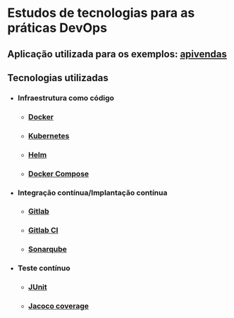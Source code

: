 #  Estudos de tecnologias para as práticas DevOps

## Aplicação utilizada para os exemplos: [apivendas](https://github.com/ivanilsonaraujojr/apivendas)

## Tecnologias utilizadas
* ### Infraestrutura como código
    * ### [Docker](https://docs.docker.com/)
    * ### [Kubernetes](https://kubernetes.io/pt/docs/home/)
    * ### [Helm](https://helm.sh/docs/)
    * ### [Docker Compose](https://docs.docker.com/compose/)
* ### Integração contínua/Implantação contínua
    * ### [Gitlab](https://gitlab.com)
    * ### [Gitlab CI](https://docs.gitlab.com/ee/ci/)
    * ### [Sonarqube](https://docs.sonarqube.org/latest/)
* ### Teste contínuo
    * ### [JUnit](https://junit.org/junit5/docs/current/user-guide/)
    * ### [Jacoco coverage](https://www.jacoco.org/jacoco/trunk/doc/)